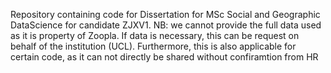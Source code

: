 Repository containing code for Dissertation for MSc Social and Geographic DataScience for candidate ZJXV1.
NB: we cannot provide the full data used as it is property of Zoopla. If data is necessary, this can be request on behalf of the institution (UCL). Furthermore, this is also applicable for certain code, as it can not directly be shared without confiramtion from HR
